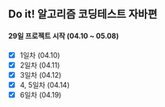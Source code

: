 Do it! 알고리즘 코딩테스트 자바편
--
#### 29일 프로젝트 시작 (04.10 ~ 05.08)

- [X] 1일차 (04.10)
- [X] 2일차 (04.11)
- [X] 3일차 (04.12)
- [X] 4, 5일차 (04.14)
- [X] 6일차 (04.19)
